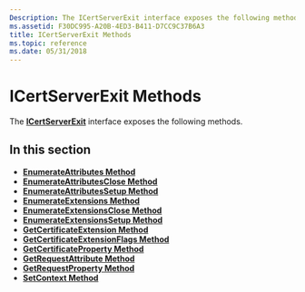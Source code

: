 ```yaml
---
Description: The ICertServerExit interface exposes the following methods.
ms.assetid: F30DC995-A20B-4ED3-B411-D7CC9C37B6A3
title: ICertServerExit Methods
ms.topic: reference
ms.date: 05/31/2018
---
```


# ICertServerExit Methods

The [**ICertServerExit**](/windows/desktop/api/Certif/nn-certif-icertserverexit) interface exposes the following methods.

## In this section

-   [**EnumerateAttributes Method**](/windows/desktop/api/Certif/nf-certif-icertserverexit-enumerateattributes)
-   [**EnumerateAttributesClose Method**](/windows/desktop/api/Certif/nf-certif-icertserverexit-enumerateattributesclose)
-   [**EnumerateAttributesSetup Method**](/windows/desktop/api/Certif/nf-certif-icertserverexit-enumerateattributessetup)
-   [**EnumerateExtensions Method**](/windows/desktop/api/Certif/nf-certif-icertserverexit-enumerateextensions)
-   [**EnumerateExtensionsClose Method**](/windows/desktop/api/Certif/nf-certif-icertserverexit-enumerateextensionsclose)
-   [**EnumerateExtensionsSetup Method**](/windows/desktop/api/Certif/nf-certif-icertserverexit-enumerateextensionssetup)
-   [**GetCertificateExtension Method**](/windows/desktop/api/Certif/nf-certif-icertserverexit-getcertificateextension)
-   [**GetCertificateExtensionFlags Method**](/windows/desktop/api/Certif/nf-certif-icertserverexit-getcertificateextensionflags)
-   [**GetCertificateProperty Method**](/windows/desktop/api/Certif/nf-certif-icertserverexit-getcertificateproperty)
-   [**GetRequestAttribute Method**](/windows/desktop/api/Certif/nf-certif-icertserverexit-getrequestattribute)
-   [**GetRequestProperty Method**](/windows/desktop/api/Certif/nf-certif-icertserverexit-getrequestproperty)
-   [**SetContext Method**](/windows/desktop/api/Certif/nf-certif-icertserverexit-setcontext)

 

 



